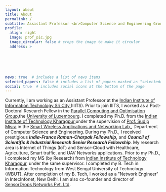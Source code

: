 ```yaml
---
layout: about
title: About
permalink: /
subtitle: Assistant Professor <br>Computer Science and Engineering Group,<br>Indian Institute of Information Technology, Sri City, Andhra Pradesh, India.<br>Email:&nbsp;<B><i>arijit.r@iiits.in, arijitroy.net@gmail.com</B></i>,<br>Call:&nbsp;<B><i>+91-8374849885</i></B>   
profile:
  align: right
  image: prof_pic.jpg
  image_circular: false # crops the image to make it circular
  address: >






news: true  # includes a list of news items
selected_papers: false # includes a list of papers marked as "selected={true}"
social: true  # includes social icons at the bottom of the page
---
```


 Currently, I am working as an Assistant Professor at the [Indian Institute of Information Technology Sri City,](https://www.iiits.ac.in/)(IIITS). Prior to join IIITS, I worked as a Post-Doctoral Research Fellow in the  [Parallel Computing and Optimisation Group,](https://pcog.uni.lu/)the [University of Luxembourg](https://wwwen.uni.lu/). I completed my Ph.D. from the [Indian Institute of Technology Kharagpur,](http://www.iitkgp.ac.in/)under the supervision of [Prof. Sudip Misra](http://cse.iitkgp.ac.in/~smisra/index.html) in the [Smart Wireless Applications and Networking Lab,](http://cse.iitkgp.ac.in/~smisra/swan/), Department of Computer Science and Engineering. During my Ph.D., I received prestigious ***India-France Raman-Charpak Fellowship,*** and ***Council of Scientific & Industrial Research Senior Research Fellowship***. My research area is Internet of Things (IoT) and Sensor-Cloud with Healthcare, Agriculture, Smart traffic, and UAV Networks applications. Prior to my Ph.D., I completed my MS (by Research) from [Indian Institute of Technology Kharagpur](http://www.iitkgp.ac.in/), under the same supervisor. I completed my B. Tech in Information Technology from West Bengal University of Technology (WBUT). After completion of my B. Tech, I worked as a "Network Engineer" in IntecInfonet, New Delhi. I am also co-founder and director of [SensorDrops Networks Pvt. Ltd](http://www.sensordropsnetworks.com/).<br>
